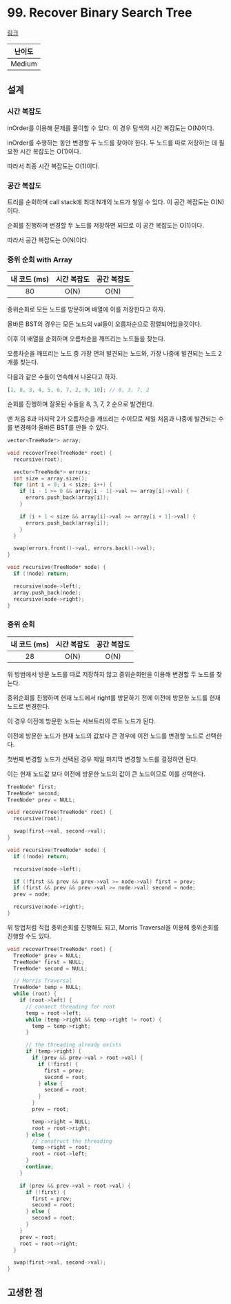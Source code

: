 # 99. Recover Binary Search Tree

[링크](https://leetcode.com/problems/recover-binary-search-tree/)

| 난이도 |
| :----: |
| Medium |

## 설계

### 시간 복잡도

inOrder를 이용해 문제를 풀이할 수 있다. 이 경우 탐색의 시간 복잡도는 O(N)이다.

inOrder를 수행하는 동안 변경할 두 노드를 찾아야 한다. 두 노드를 따로 저장하는 데 필요한 시간 복잡도는 O(1)이다.

따라서 최종 시간 복잡도는 O(1)이다.

### 공간 복잡도

트리를 순회하며 call stack에 최대 N개의 노드가 쌓일 수 있다. 이 공간 복잡도는 O(N)이다.

순회를 진행하며 변경할 두 노드를 저장하면 되므로 이 공간 복잡도는 O(1)이다.

따라서 공간 복잡도는 O(N)이다.

### 중위 순회 with Array

| 내 코드 (ms) | 시간 복잡도 | 공간 복잡도 |
| :----------: | :---------: | :---------: |
|      80      |    O(N)     |    O(N)     |

중위순회로 모든 노드를 방문하며 배열에 이를 저장한다고 하자.

올바른 BST의 경우는 모든 노드의 val들이 오름차순으로 정렬되어있을것이다.

이후 이 배열을 순회하며 오름차순을 깨뜨리는 노드들을 찾는다.

오름차순을 깨뜨리는 노드 중 가장 먼저 발견되는 노드와, 가장 나중에 발견되는 노드 2개를 찾는다.

다음과 같은 수들이 연속해서 나온다고 하자.

```javascript
[1, 8, 3, 4, 5, 6, 7, 2, 9, 10]; // 8, 3, 7, 2
```

순회를 진행하며 잘못된 수들을 8, 3, 7, 2 순으로 발견한다.

맨 처음 8과 마지막 2가 오름차순을 깨뜨리는 수이므로 제일 처음과 나중에 발견되는 수를 변경해야 올바른 BST를 만들 수 있다.

```cpp
vector<TreeNode*> array;

void recoverTree(TreeNode* root) {
  recursive(root);

  vector<TreeNode*> errors;
  int size = array.size();
  for (int i = 0; i < size; i++) {
    if (i - 1 >= 0 && array[i - 1]->val >= array[i]->val) {
      errors.push_back(array[i]);
    }

    if (i + 1 < size && array[i]->val >= array[i + 1]->val) {
      errors.push_back(array[i]);
    }
  }

  swap(errors.front()->val, errors.back()->val);
}

void recursive(TreeNode* node) {
  if (!node) return;

  recursive(node->left);
  array.push_back(node);
  recursive(node->right);
}
```

### 중위 순회

| 내 코드 (ms) | 시간 복잡도 | 공간 복잡도 |
| :----------: | :---------: | :---------: |
|      28      |    O(N)     |    O(N)     |

위 방범에서 방문 노드를 따로 저장하지 않고 중위순회만을 이용해 변경할 두 노드를 찾는다.

중위순회를 진행하며 현재 노드에서 right를 방문하기 전에 이전에 방문한 노드를 현재 노드로 변경한다.

이 경우 이전에 방문한 노드는 서브트리의 루트 노드가 된다.

이전에 방문한 노드가 현재 노드의 값보다 큰 경우에 이전 노드를 변경할 노드로 선택한다.

첫번째 변경할 노드가 선택된 경우 제일 마지막 변경할 노드를 결정하면 된다.

이는 현재 노드값 보다 이전에 방문한 노드의 값이 큰 노드이므로 이를 선택한다.

```cpp
TreeNode* first;
TreeNode* second;
TreeNode* prev = NULL;

void recoverTree(TreeNode* root) {
  recursive(root);

  swap(first->val, second->val);
}

void recursive(TreeNode* node) {
  if (!node) return;

  recursive(node->left);

  if (!first && prev && prev->val >= node->val) first = prev;
  if (first && prev && prev->val >= node->val) second = node;
  prev = node;

  recursive(node->right);
}
```

위 방법처럼 직접 중위순회를 진행해도 되고, Morris Traversal을 이용해 중위순회를 진행할 수도 있다.

```cpp
void recoverTree(TreeNode* root) {
  TreeNode* prev = NULL;
  TreeNode* first = NULL;
  TreeNode* second = NULL;

  // Morris Traversal
  TreeNode* temp = NULL;
  while (root) {
    if (root->left) {
      // connect threading for root
      temp = root->left;
      while (temp->right && temp->right != root) {
        temp = temp->right;
      }

      // the threading already exists
      if (temp->right) {
        if (prev && prev->val > root->val) {
          if (!first) {
            first = prev;
            second = root;
          } else {
            second = root;
          }
        }
        prev = root;

        temp->right = NULL;
        root = root->right;
      } else {
        // construct the threading
        temp->right = root;
        root = root->left;
      }
      continue;
    }

    if (prev && prev->val > root->val) {
      if (!first) {
        first = prev;
        second = root;
      } else {
        second = root;
      }
    }
    prev = root;
    root = root->right;
  }

  swap(first->val, second->val);
}
```

## 고생한 점
